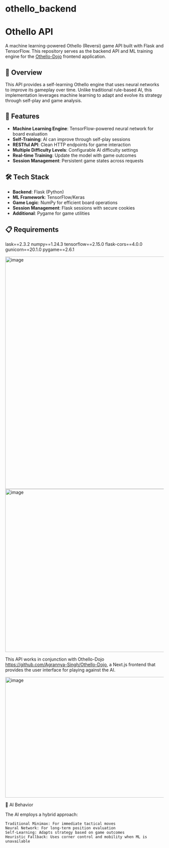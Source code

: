# othello_backend

# Othello API 

A machine learning-powered Othello (Reversi) game API built with Flask and TensorFlow. This repository serves as the backend API and ML training engine for the [Othello-Dojo](https://github.com/Agrannya-Singh/Othello-Dojo) frontend application.

## 🎯 Overview

This API provides a self-learning Othello engine that uses neural networks to improve its gameplay over time. Unlike traditional rule-based AI, this implementation leverages machine learning to adapt and evolve its strategy through self-play and game analysis.

## 🚀 Features

- **Machine Learning Engine**: TensorFlow-powered neural network for board evaluation
- **Self-Training**: AI can improve through self-play sessions
- **RESTful API**: Clean HTTP endpoints for game interaction
- **Multiple Difficulty Levels**: Configurable AI difficulty settings
- **Real-time Training**: Update the model with game outcomes
- **Session Management**: Persistent game states across requests

## 🛠️ Tech Stack

- **Backend**: Flask (Python)
- **ML Framework**: TensorFlow/Keras
- **Game Logic**: NumPy for efficient board operations
- **Session Management**: Flask sessions with secure cookies
- **Additional**: Pygame for game utilities

## 📋 Requirements
lask==2.3.2
numpy==1.24.3
tensorflow==2.15.0
flask-cors==4.0.0
gunicorn==20.1.0
pygame==2.6.1


<img width="816" height="738" alt="image" src="https://github.com/user-attachments/assets/e04d8aa9-92f1-4369-9922-2037de4d6dcc" />
<img width="815" height="518" alt="image" src="https://github.com/user-attachments/assets/4affd77f-6cbe-414b-a588-378bce89e2be" />

This API works in conjunction with Othello-Dojo https://github.com/Agrannya-Singh/Othello-Dojo, a Next.js frontend that provides the user interface for playing against the AI.


<img width="777" height="383" alt="image" src="https://github.com/user-attachments/assets/26a4ccf8-fdfe-417a-974b-fbe1eb3109a1" />


🤖 AI Behavior

The AI employs a hybrid approach:

    Traditional Minimax: For immediate tactical moves
    Neural Network: For long-term position evaluation
    Self-Learning: Adapts strategy based on game outcomes
    Heuristic Fallback: Uses corner control and mobility when ML is unavailable


